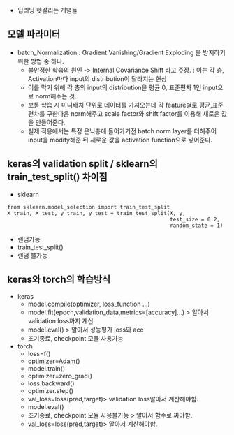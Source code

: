 - 딥러닝 헷갈리는 개념들


## 모델 파라미터
- batch_Normalization : Gradient Vanishing/Gradient Exploding 을 방지하기 위한 방법 중 하나.
  - 불안정한 학습의 원인 -> Internal Covariance Shift 라고 주장. : 이는 각 층, Activation마다 input의 distribution이 달라지는 현상
  - 이를 막기 위해 각 층의 input의 distribution을 평균 0, 표준편차 1인 input으로 norm해주는 것.
  - 보통 학습 시 미니배치 단위로 데이터를 가져오는데 각 feature별로 평균,표준편차를 구한다음 norm해주고 scale factor와 shift factor를 이용해 새로운 값을 만들어준다.
  - 실제 적용에서는 특정 은닉층에 들어가기전 batch norm layer를 더해주어 input을 modify해준 뒤 새로운 값을 activation function으로 넣어준다.
  
## keras의 validation split / sklearn의 train_test_split() 차이점
- sklearn
```
from sklearn.model_selection import train_test_split
X_train, X_test, y_train, y_test = train_test_split(X, y,
                                                    test_size = 0.2,
                                                    random_state = 1)
```
- 랜덤가능
- train_test_split()
- 랜덤 불가능

## keras와 torch의 학습방식
- keras
  - model.compile(optimizer, loss_function ...)
  - model.fit(epoch,validation_data,metrics=[accuracy]...) > 알아서 validation loss까지 계산
  - model.eval() > 알아서 성능평가 loss와 acc
  - 조기종료, checkpoint 모듈 사용가능
- torch
  - loss=f()
  - optimizer=Adam()
  - model.train()
  - optimizer=zero_grad()
  - loss.backward()
  - optimizer.step()
  - val_loss=loss(pred,target)> validation loss알아서 계산해야함.
  - model.eval()
  - 조기종료, checkpoint 모듈 사용불가능 > 알아서 함수로 짜야함. 
  - val_loss=loss(pred,target)> 알아서 계산해야함.
